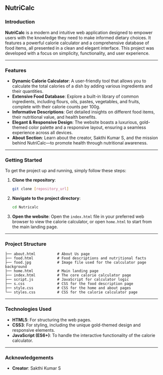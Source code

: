 ## NutriCalc

### Introduction

**NutriCalc** is a modern and intuitive web application designed to empower users with the knowledge they need to make informed dietary choices. It features a powerful calorie calculator and a comprehensive database of food items, all presented in a clean and elegant interface. This project was developed with a focus on simplicity, functionality, and user experience.

-----

### Features

  * **Dynamic Calorie Calculator**: A user-friendly tool that allows you to calculate the total calories of a dish by adding various ingredients and their quantities.
  * **Extensive Food Database**: Explore a built-in library of common ingredients, including flours, oils, pastes, vegetables, and fruits, complete with their calorie counts per 100g.
  * **Informative Descriptions**: Get detailed insights on different food items, their nutritional value, and health benefits.
  * **Elegant & Responsive Design**: The website boasts a luxurious, gold-themed color palette and a responsive layout, ensuring a seamless experience across all devices.
  * **About Section**: Learn about the creator, Sakthi Kumar S, and the mission behind NutriCalc—to promote health through nutritional awareness.

-----

### Getting Started

To get the project up and running, simply follow these steps:

1.  **Clone the repository**:
    ```bash
    git clone [repository_url]
    ```
2.  **Navigate to the project directory**:
    ```bash
    cd Nutricalc
    ```
3.  **Open the website**:
    Open the `index.html` file in your preferred web browser to view the calorie calculator, or open `home.html` to start from the main landing page.

-----

### Project Structure

```
├── about.html          # About Us page
├── food.html           # Food descriptions and nutritional facts
├── food.jpg            # Image file used for the calculator page background
├── home.html           # Main landing page
├── index.html          # The core calorie calculator page
├── script.js           # JavaScript for calculator logic
├── s.css               # CSS for the food description page
├── style.css           # CSS for the home and about pages
└── styles.css          # CSS for the calorie calculator page
```

-----

### Technologies Used

  * **HTML5**: For structuring the web pages.
  * **CSS3**: For styling, including the unique gold-themed design and responsive elements.
  * **JavaScript (ES6+)**: To handle the interactive functionality of the calorie calculator.

-----

### Acknowledgements

  * **Creator**: Sakthi Kumar S
